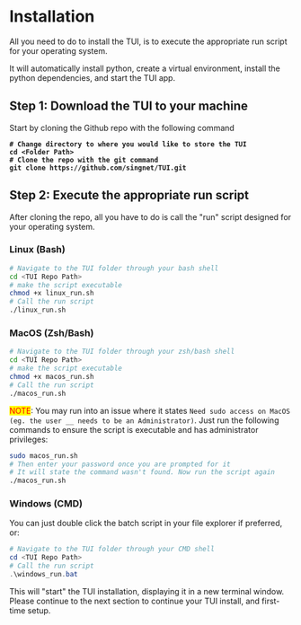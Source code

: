 # Installation

All you need to do to install the TUI, is to execute the appropriate run script for your operating system.&#x20;

It will automatically install python, create a virtual environment, install the python dependencies, and start the TUI app.&#x20;

## Step 1: Download the TUI to your machine

Start by cloning the Github repo with the following command

<pre class="language-bash"><code class="lang-bash"><strong># Change directory to where you would like to store the TUI
</strong><strong>cd &#x3C;Folder Path>
</strong><strong># Clone the repo with the git command
</strong><strong>git clone https://github.com/singnet/TUI.git
</strong></code></pre>

## Step 2: Execute the appropriate run script

After cloning the repo, all you have to do is call the "run" script designed for your operating system.

### **Linux (Bash)**

```bash
# Navigate to the TUI folder through your bash shell
cd <TUI Repo Path>
# make the script executable
chmod +x linux_run.sh
# Call the run script
./linux_run.sh
```

### **MacOS (Zsh/Bash)**

```bash
# Navigate to the TUI folder through your zsh/bash shell
cd <TUI Repo Path>
# make the script executable
chmod +x macos_run.sh
# Call the run script
./macos_run.sh
```

<mark style="color:red;">NOTE</mark>: You may run into an issue where it states `Need sudo access on MacOS (eg. the user __ needs to be an Administrator)`. Just run the following commands to ensure the script is executable and has administrator privileges:&#x20;

```bash
sudo macos_run.sh
# Then enter your password once you are prompted for it
# It will state the command wasn't found. Now run the script again
./macos_run.sh
```

### **Windows (CMD)**

You can just double click the batch script in your file explorer if preferred, or:

```powershell
# Navigate to the TUI folder through your CMD shell
cd <TUI Repo Path>
# Call the run script
.\windows_run.bat
```

This will "start" the TUI installation, displaying it in a new terminal window. Please continue to the next section to continue your TUI install, and first-time setup.
